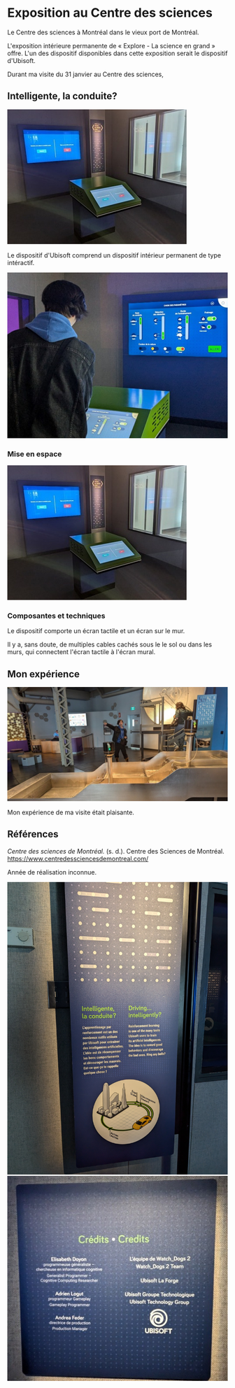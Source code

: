 # Exposition au Centre des sciences

Le Centre des sciences à Montréal dans le vieux port de Montréal.

L'exposition intérieure permanente de « Explore - La science en grand » offre. L'un des dispositif disponibles dans cette exposition serait le dispositif d'Ubisoft.

Durant ma visite du 31 janvier au Centre des sciences,

## Intelligente, la conduite?
![Dispositif Ubisoft](./img/ubisoft_ensemble.jpg)

Le dispositif d'Ubisoft comprend un dispositif intérieur permanent de type intéractif.

![Intéraction](./img/ubisoft_interaction.jpg)

### Mise en espace

![Dispositif Ubisoft](./img/ubisoft_ensemble.jpg)

### Composantes et techniques

Le dispositif comporte un écran tactile et un écran sur le mur.

Il y a, sans doute, de multiples cables cachés sous le le sol ou dans les murs, qui connectent l'écran tactile à l'écran mural.


## Mon expérience
![Ensemble Eau](./img/ensemble_eau.jpg)

Mon expérience de ma visite était plaisante.

## Références
*Centre des sciences de Montréal.* (s. d.). Centre des Sciences de Montréal. https://www.centredessciencesdemontreal.com/

Année de réalisation inconnue.

![Cartel Ubisoft](./img/ubisoft_cartel.jpg)
![Crédits Ubisoft](./img/ubisoft_credits.jpg)